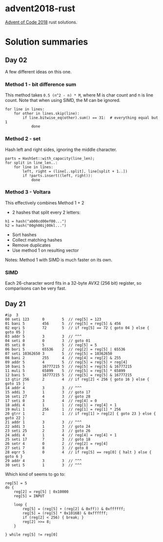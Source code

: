 # advent2018-rust

[Advent of Code 2018](http://adventofcode.com/2018/) rust solutions.

# Solution summaries


## Day 02

A few different ideas on this one.

### Method 1 - bit difference sum

This method takes `0.5 (n^2 - n) * M`, where M is char count and n is line
count. Note that when using SIMD, the M can be ignored.

```
for line in lines:
    for other in lines.skip(line):
        if line.bitwise_eq(other).sum() == 31:  # everything equal but 1
            done
```

### Method 2 - set

Hash left and right sides, ignoring the middle character.

```
parts = HashSet::with_capacity(line_len);
for split in line_len..:
    for line in lines:
        left, right = (line[..split], line[split + 1..])
        if !parts.insert((left, right)):
            done
```

### Method 3 - Voltara

This effectively combines Method 1 + 2

* 2 hashes that split every 2 letters:

```
h1 = hash("ab00cd00ef00...")
h2 = hash("00gh00ij00kl...")
```

* Sort hashes
* Collect matching hashes
* Remove duplicates
* Use method 1 on resulting vector

Notes: Method 1 with SIMD is much faster on its own.


### SIMD

Each 26-character word fits in a 32-byte AVX2 (256 bit) register, so comparisons
can be very fast.

## Day 21

```
#ip  3
00 seti 123      0        5  // reg[5] = 123
01 bani 5        456      5  // reg[5] = reg[5] & 456
02 eqri 5        72       5  // if reg[5] == 72 { goto 04 } else { goto 05 }
03 addr 5        3        3  // ^^^
04 seti 0        0        3  // goto 01
05 seti 0        5        5  // reg[5] = 5
06 bori 5        65536    2  // reg[2] = reg[5] | 65536
07 seti 10362650 3        5  // reg[5] = 10362650
08 bani 2        255      4  // reg[4] = reg[2] & 255
09 addr 5        4        5  // reg[5] = reg[5] + reg[4]
10 bani 5        16777215 5  // reg[5] = reg[5] & 16777215
11 muli 5        65899    5  // reg[5] = reg[5] * 65899
12 bani 5        16777215 5  // reg[5] = reg[5] & 16777215
13 gtir 256      2        4  // if reg[2] < 256 { goto 16 } else { goto 15 }
14 addr 4        3        3  // ^^^
15 addi 3        1        3  // goto 17
16 seti 27       4        3  // goto 28
17 seti 0        3        4  // reg[4] = 0
18 addi 4        1        1  // reg[1] = reg[4] + 1
19 muli 1        256      1  // reg[1] = reg[1] * 256
20 gtrr 1        2        1  // if reg[1] > reg[2] { goto 23 } else { goto 22 }
21 addr 1        3        3  // ^^^
22 addi 3        1        3  // goto 24
23 seti 25       2        3  // goto 26
24 addi 4        1        4  // reg[4] = reg[4] + 1
25 seti 17       7        3  // goto 18
26 setr 4        0        2  // reg[2] = reg[4]
27 seti 7        8        3  // goto 8
28 eqrr 5        0        4  // if reg[5] == reg[0] { halt } else { goto 6 }
29 addr 4        3        3  // ^^^
30 seti 5        1        3  // ^^^
```

Which kind of seems to go to:

```
reg[5] = 5
do {
    reg[2] = reg[5] | 0x10000
    reg[5] = INPUT

    loop {
        reg[5] = (reg[5] + (reg[2] & 0xff)) & 0xffffff;
        reg[5] = (reg[5] * 0x1016B) & 0xffffff;
        if (reg[2] < 256) { break; }
        reg[2] >>= 8;
    }

} while reg[5] != reg[0]

```

